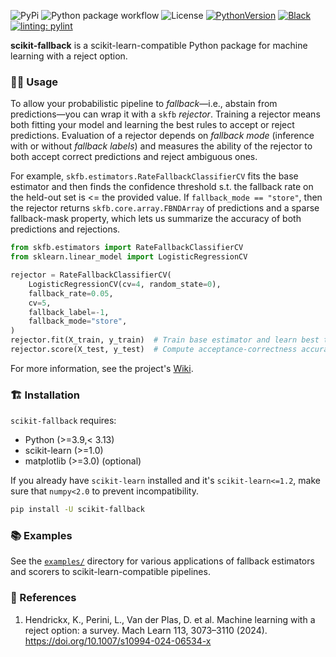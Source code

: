 ![PyPi](https://img.shields.io/pypi/v/scikit-fallback)
![Python package workflow](https://github.com/sanjaradylov/scikit-fallback/actions/workflows/python-package.yml/badge.svg)
![License](https://img.shields.io/badge/License-BSD_3--Clause-blue.svg)
[![PythonVersion](https://img.shields.io/badge/python-3.9%20%7C%203.10%20%7C%203.11%20%7C%203.12-blue)](https://www.python.org/downloads/release/python-3913/)
[![Black](https://img.shields.io/badge/code%20style-black-000000.svg)](https://github.com/psf/black)
[![linting: pylint](https://img.shields.io/badge/linting-pylint-yellowgreen)](https://github.com/PyCQA/pylint)

**scikit-fallback** is a scikit-learn-compatible Python package for machine learning
with a reject option.

### 👩‍💻 Usage

To allow your probabilistic pipeline to *fallback*—i.e., abstain from predictions—you can
wrap it with a `skfb` *rejector*. Training a rejector means both fitting your model and
learning the best rules to accept or reject predictions. Evaluation of a rejector depends
on *fallback mode* (inference with or without *fallback labels*) and measures the ability
of the rejector to both accept correct predictions and reject ambiguous ones.

For example, `skfb.estimators.RateFallbackClassifierCV` fits the base estimator and then
finds the confidence threshold s.t. the fallback rate on the held-out set is <= the
provided value. If `fallback_mode == "store"`, then the rejector returns
`skfb.core.array.FBNDArray` of predictions and a sparse fallback-mask property, which lets
us summarize the accuracy of both predictions and rejections.

```python
from skfb.estimators import RateFallbackClassifierCV
from sklearn.linear_model import LogisticRegressionCV

rejector = RateFallbackClassifierCV(
    LogisticRegressionCV(cv=4, random_state=0),
    fallback_rate=0.05,
    cv=5,
    fallback_label=-1,
    fallback_mode="store",
)
rejector.fit(X_train, y_train)  # Train base estimator and learn best threshold
rejector.score(X_test, y_test)  # Compute acceptance-correctness accuracy score
```

For more information, see the project's [Wiki](https://github.com/sanjaradylov/scikit-fallback/wiki).


### 🏗 Installation
`scikit-fallback` requires:
* Python (>=3.9,< 3.13)
* scikit-learn (>=1.0)
* matplotlib (>=3.0) (optional)

If you already have `scikit-learn` installed and it's `scikit-learn<=1.2`, make sure that `numpy<2.0`
to prevent incompatibility.

```bash
pip install -U scikit-fallback
```


### 📚 Examples

See the [`examples/`](examples/) directory for various applications of fallback estimators
and scorers to scikit-learn-compatible pipelines.

### 🔗 References

1. Hendrickx, K., Perini, L., Van der Plas, D. et al. Machine learning with a reject option: a survey. Mach Learn 113, 3073–3110 (2024). https://doi.org/10.1007/s10994-024-06534-x
